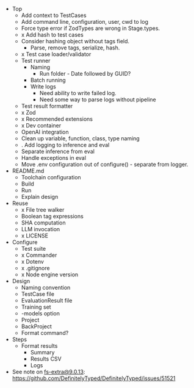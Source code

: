 * Top
  * Add context to TestCases
  * Add command line, configuration, user, cwd to log
  * Force type error if ZodTypes are wrong in Stage.types.
  * x Add hash to test cases
  * Consider hashing object without tags field.
    * Parse, remove tags, serialize, hash.
  * x Test case loader/validator
  * Test runner
    * Naming
      * Run folder - Date followed by GUID?
    * Batch running
    * Write logs
      * Need ability to write failed log.
      * Need some way to parse logs without pipeline
  * Test result formatter
  * x Zod
  * x Recommended extensions
  * x Dev container
  * OpenAI integration
  * Clean up variable, function, class, type naming
  * . Add logging to inference and eval
  * Separate inference from eval
  * Handle exceptions in eval
  * Move .env configuration out of configure() - separate from logger.
* README.md
  * Toolchain configuration
  * Build
  * Run
  * Explain design
* Reuse
  * x File tree walker
  * Boolean tag expressions
  * SHA computation
  * LLM invocation
  * x LICENSE
* Configure
  * Test suite
  * x Commander
  * x Dotenv
  * x .gitignore
  * x Node engine version
* Design
  * Naming convention
  * TestCase file
  * EvaluationResult file
  * Training set
  * -models option
  * Project
  * BackProject
  * Format command?
* Steps
  * Format results
    * Summary
    * Results CSV
    * Logs
* See note on fs-extra@9.0.13: https://github.com/DefinitelyTyped/DefinitelyTyped/issues/51521 





